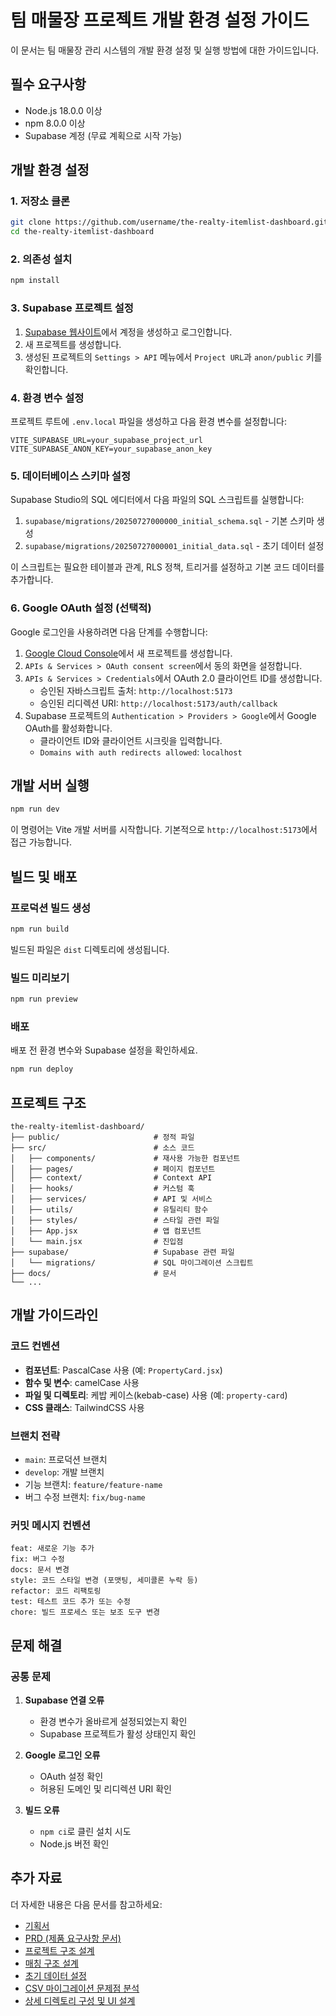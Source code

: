 # 팀 매물장 프로젝트 개발 환경 설정 가이드

이 문서는 팀 매물장 관리 시스템의 개발 환경 설정 및 실행 방법에 대한 가이드입니다.

## 필수 요구사항

- Node.js 18.0.0 이상
- npm 8.0.0 이상
- Supabase 계정 (무료 계획으로 시작 가능)

## 개발 환경 설정

### 1. 저장소 클론

```bash
git clone https://github.com/username/the-realty-itemlist-dashboard.git
cd the-realty-itemlist-dashboard
```

### 2. 의존성 설치

```bash
npm install
```

### 3. Supabase 프로젝트 설정

1. [Supabase 웹사이트](https://supabase.com/)에서 계정을 생성하고 로그인합니다.
2. 새 프로젝트를 생성합니다.
3. 생성된 프로젝트의 `Settings > API` 메뉴에서 `Project URL`과 `anon/public` 키를 확인합니다.

### 4. 환경 변수 설정

프로젝트 루트에 `.env.local` 파일을 생성하고 다음 환경 변수를 설정합니다:

```
VITE_SUPABASE_URL=your_supabase_project_url
VITE_SUPABASE_ANON_KEY=your_supabase_anon_key
```

### 5. 데이터베이스 스키마 설정

Supabase Studio의 SQL 에디터에서 다음 파일의 SQL 스크립트를 실행합니다:

1. `supabase/migrations/20250727000000_initial_schema.sql` - 기본 스키마 생성
2. `supabase/migrations/20250727000001_initial_data.sql` - 초기 데이터 설정

이 스크립트는 필요한 테이블과 관계, RLS 정책, 트리거를 설정하고 기본 코드 데이터를 추가합니다.

### 6. Google OAuth 설정 (선택적)

Google 로그인을 사용하려면 다음 단계를 수행합니다:

1. [Google Cloud Console](https://console.cloud.google.com/)에서 새 프로젝트를 생성합니다.
2. `APIs & Services > OAuth consent screen`에서 동의 화면을 설정합니다.
3. `APIs & Services > Credentials`에서 OAuth 2.0 클라이언트 ID를 생성합니다.
   - 승인된 자바스크립트 출처: `http://localhost:5173`
   - 승인된 리디렉션 URI: `http://localhost:5173/auth/callback`
4. Supabase 프로젝트의 `Authentication > Providers > Google`에서 Google OAuth를 활성화합니다.
   - 클라이언트 ID와 클라이언트 시크릿을 입력합니다.
   - `Domains with auth redirects allowed`: `localhost`

## 개발 서버 실행

```bash
npm run dev
```

이 명령어는 Vite 개발 서버를 시작합니다. 기본적으로 `http://localhost:5173`에서 접근 가능합니다.

## 빌드 및 배포

### 프로덕션 빌드 생성

```bash
npm run build
```

빌드된 파일은 `dist` 디렉토리에 생성됩니다.

### 빌드 미리보기

```bash
npm run preview
```

### 배포

배포 전 환경 변수와 Supabase 설정을 확인하세요.

```bash
npm run deploy
```

## 프로젝트 구조

```
the-realty-itemlist-dashboard/
├── public/                     # 정적 파일
├── src/                        # 소스 코드
│   ├── components/             # 재사용 가능한 컴포넌트
│   ├── pages/                  # 페이지 컴포넌트
│   ├── context/                # Context API
│   ├── hooks/                  # 커스텀 훅
│   ├── services/               # API 및 서비스
│   ├── utils/                  # 유틸리티 함수
│   ├── styles/                 # 스타일 관련 파일
│   ├── App.jsx                 # 앱 컴포넌트
│   └── main.jsx                # 진입점
├── supabase/                   # Supabase 관련 파일
│   └── migrations/             # SQL 마이그레이션 스크립트
├── docs/                       # 문서
└── ...
```

## 개발 가이드라인

### 코드 컨벤션

- **컴포넌트**: PascalCase 사용 (예: `PropertyCard.jsx`)
- **함수 및 변수**: camelCase 사용
- **파일 및 디렉토리**: 케밥 케이스(kebab-case) 사용 (예: `property-card`)
- **CSS 클래스**: TailwindCSS 사용

### 브랜치 전략

- `main`: 프로덕션 브랜치
- `develop`: 개발 브랜치
- 기능 브랜치: `feature/feature-name`
- 버그 수정 브랜치: `fix/bug-name`

### 커밋 메시지 컨벤션

```
feat: 새로운 기능 추가
fix: 버그 수정
docs: 문서 변경
style: 코드 스타일 변경 (포맷팅, 세미콜론 누락 등)
refactor: 코드 리팩토링
test: 테스트 코드 추가 또는 수정
chore: 빌드 프로세스 또는 보조 도구 변경
```

## 문제 해결

### 공통 문제

1. **Supabase 연결 오류**
   - 환경 변수가 올바르게 설정되었는지 확인
   - Supabase 프로젝트가 활성 상태인지 확인

2. **Google 로그인 오류**
   - OAuth 설정 확인
   - 허용된 도메인 및 리디렉션 URI 확인

3. **빌드 오류**
   - `npm ci`로 클린 설치 시도
   - Node.js 버전 확인

## 추가 자료

더 자세한 내용은 다음 문서를 참고하세요:

- [기획서](./docs/팀_매물장_기획서.md)
- [PRD (제품 요구사항 문서)](./docs/팀_매물장_PRD.md)
- [프로젝트 구조 설계](./docs/프로젝트_구조_설계.md)
- [매칭 구조 설계](./docs/매칭_구조_설계.md)
- [초기 데이터 설정](./docs/초기_데이터_설정.md)
- [CSV 마이그레이션 문제점 분석](./docs/CSV_마이그레이션_문제점_분석.md)
- [상세 디렉토리 구성 및 UI 설계](./docs/상세_디렉토리_구성_및_UI_설계.md)